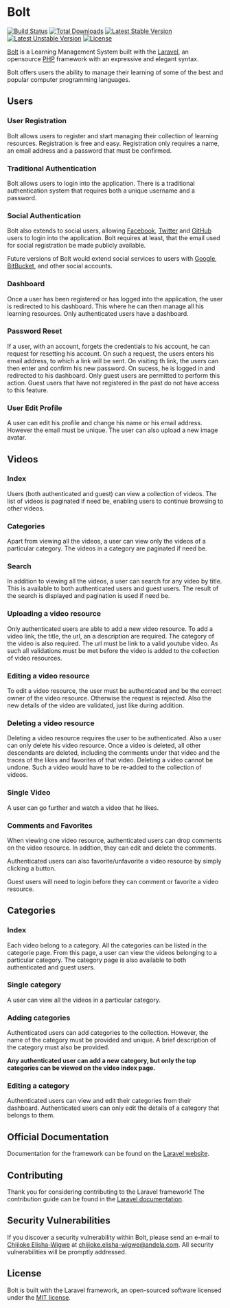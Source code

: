 # Bolt

[![Build Status](https://travis-ci.org/laravel/framework.svg)](https://travis-ci.org/laravel/framework)
[![Total Downloads](https://poser.pugx.org/laravel/framework/d/total.svg)](https://packagist.org/packages/laravel/framework)
[![Latest Stable Version](https://poser.pugx.org/laravel/framework/v/stable.svg)](https://packagist.org/packages/laravel/framework)
[![Latest Unstable Version](https://poser.pugx.org/laravel/framework/v/unstable.svg)](https://packagist.org/packages/laravel/framework)
[![License](https://poser.pugx.org/laravel/framework/license.svg)](https://packagist.org/packages/laravel/framework)

[Bolt](https://boltt.herokuapp.com) is a Learning Management System built with the [Laravel](http://www.laravel.com), an opensource [PHP](http://www.php.net) framework with an expressive and elegant syntax.

Bolt offers users the ability to manage their learning of some of the best and popular computer programming languages.

## Users

### User Registration

Bolt allows users to register and start managing their collection of learning resources. Registration is free and easy. Registration only requires a name, an email address and a password that must be confirmed.

### Traditional Authentication

Bolt allows users to login into the application. There is a traditional authentication system that requires both a unique username and a password.

### Social Authentication
Bolt also extends to social users, allowing [Facebook](http://www.facebook.com), [Twitter](http://www.twitter.com) and [GitHub](http://github.com) users to login into the application. Bolt requires at least, that the email used for social registration be made publicly available.

Future versions of Bolt would extend social services to users with [Google](http://www.google.com), [BitBucket](http://www.bitbucket.com), and other social accounts.

### Dashboard

Once a user has been registered or has logged into the application, the user is redirected to his dashboard. This where he can then manage all his learning resources. Only authenticated users have a dashboard.

### Password Reset

If a user, with an account, forgets the credentials to his account, he can request for resetting his account. On such a request, the users enters his email address, to which a link will be sent. On visiting th link, the users can then enter and confirm his new password. On sucess, he is logged in and redirected to his dashboard. Only guest users are permitted to perform this action. Guest users that have not registered in the past do not have access to this feature.

### User Edit Profile

A user can edit his profile and change his name or his email address. However the email must be unique.
The user can also upload a new image avatar.


## Videos

### Index

Users (both authenticated and guest) can view a collection of videos. The list of videos is paginated if need be, enabling users to continue browsing to other videos.

### Categories

Apart from viewing all the videos, a user can view only the videos of a particular category. The videos in a category are paginated if need be.

### Search

In addition to viewing all the videos, a user can search for any video by title. This is available to both authenticated users and guest users. The result of the search is displayed and pagination is used if need be.

### Uploading a video resource

Only authenticated users are able to add a new video resource. To add a video link, the title, the url, an a description are required. The category of the video is also required.
The url must be link to a valid youtube video. As such all validations must be met before the video is added to the collection of video resources.

### Editing a video resource

To edit a video resource, the user must be authenticated and be the correct owner of the video resource. Otherwise the request is rejected. Also the new details of the video are validated, just like during addition.

### Deleting a video resource

Deleting a video resource requires the user to be authenticated. Also a user can only delete his video resource. Once a video is deleted, all other descendants are deleted, including the comments under that video and the traces of the likes and favorites of that video. Deleting a video cannot be undone. Such a video would have to be re-added to the collection of videos.

### Single Video

A user can go further and watch a video that he likes. 

### Comments and Favorites

When viewing one video resource, authenticated users can drop comments on the video resource. In addtion, they can edit and delete the comments.

Authenticated users can also favorite/unfavorite a video resource by simply clicking a button.

Guest users will need to login before they can comment or favorite a video resource.

## Categories

### Index

Each video belong to a category. All the categories can be listed in the categorie page. From this page, a user can view the videos belonging to a particular category. The category page is also available to both authenticated and guest users.

### Single category

A user can view all the videos in a particular category.

### Adding categories

Authenticated users can add categories to the collection. However, the name of the category must be provided and unique. A brief description of the category must also be provided.

**Any authenticated user can add a new category, but only the top categories can be viewed on the video index page.**

### Editing a category

Authenticated users can view and edit their categories from their dashboard. Authenticated users can only edit the details of a category that belongs to them.



## Official Documentation

Documentation for the framework can be found on the [Laravel website](http://laravel.com/docs).

## Contributing

Thank you for considering contributing to the Laravel framework! The contribution guide can be found in the [Laravel documentation](http://laravel.com/docs/contributions).

## Security Vulnerabilities

If you discover a security vulnerability within Bolt, please send an e-mail to [Chijioke Elisha-Wigwe](http://www.github.com/andela-elisha-wigwe) at chijioke.elisha-wigwe@andela.com. All security vulnerabilities will be promptly addressed.

## License

Bolt is built with the Laravel framework, an open-sourced software licensed under the [MIT license](http://opensource.org/licenses/MIT).
